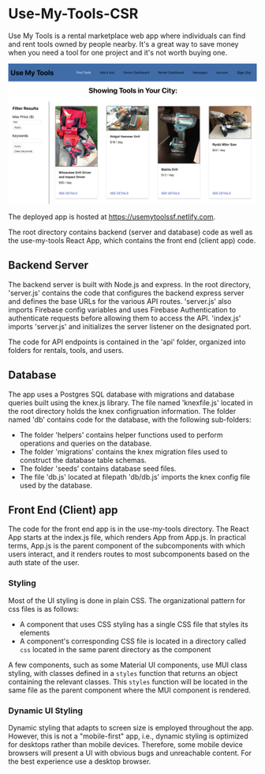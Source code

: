# Use-My-Tools-CSR
Use My Tools is a rental marketplace web app where individuals can find and rent tools owned by people nearby. It's a great way to save money when you need a tool for one project and it's not worth buying one.

![Search for Tools](/assets/images/find-tools.png)

The deployed app is hosted at https://usemytoolssf.netlify.com.

The root directory contains backend (server and database) code as well as the use-my-tools React App, which contains the front end (client app) code.

## Backend Server

The backend server is built with Node.js and express. In the root directory, 'server.js' contains the code that configures the backend express server and defines the base URLs for the various API routes. 'server.js' also imports Firebase config variables and uses Firebase Authentication to authenticate requests before allowing them to access the API. 'index.js' imports 'server.js' and initializes the server listener on the designated port. 

The code for API endpoints is contained in the 'api' folder, organized into folders for rentals, tools, and users.

## Database

The app uses a Postgres SQL database with migrations and database queries built using the knex.js library. The file named 'knexfile.js' located in the root directory holds the knex configruation information. The folder named 'db' contains code for the database, with the following sub-folders:

- The folder 'helpers' contains helper functions used to perform operations and queries on the database.
- The folder 'migrations' contains the knex migration files used to construct the database table schemas.
- The folder 'seeds' contains database seed files. 
- The file 'db.js' located at filepath 'db/db.js' imports the knex config file used by the database. 

## Front End (Client) app

The code for the front end app is in the use-my-tools directory. The React App starts at the index.js file, which renders App from App.js. In practical terms, App.js is the parent component of the subcomponents with which users interact, and it renders routes to most subcomponents based on the auth state of the user.

### Styling
Most of the UI styling is done in plain CSS. The organizational pattern for css files is as follows:
- A component that uses CSS styling has a single CSS file that styles its elements
- A component's corresponding CSS file is located in a directory called `css` located in the same parent directory as the component

A few components, such as some Material UI components, use MUI class styling, with classes defined in a `styles` function that returns an object containing the relevant classes. This `styles` function will be located in the same file as the parent component where the MUI component is rendered.

### Dynamic UI Styling
Dynamic styling that adapts to screen size is employed throughout the app. However, this is not a "mobile-first" app, i.e., dynamic styling is optimized for desktops rather than mobile devices. Therefore, some mobile device browsers will present a UI with obvious bugs and unreachable content. For the best experience use a desktop browser.